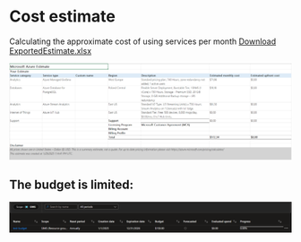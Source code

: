 # Cost estimate

Calculating the approximate cost of using services per month [Download ExportedEstimate.xlsx](ExportedEstimate.xlsx)

![alt text](./assets/image.png)

## The budget is limited:

![alt text](./assets/image-1.png)
